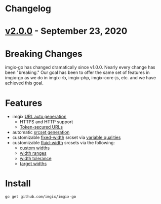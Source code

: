 # Changelog

# [v2.0.0](https://github.com/imgix/imgix-go/compare/1.0.0...2.0.0) - September 23, 2020

# Breaking Changes
imgix-go has changed dramatically since v1.0.0. Nearly every change has been "breaking." Our goal has been to offer the same set of features in  imgix-go as we do in imgix-rb, imgix-php, imgix-core-js, etc. and we have achieved this goal.

# Features
* imgix [URL auto generation](https://github.com/imgix/imgix-go#usage)
  * HTTPS and HTTP support
  * [Token-secured URLs](https://docs.imgix.com/setup/securing-images#enabling-secure-urls)
* automatic [srcset generation](https://github.com/imgix/imgix-go#srcset-generation)
* customizable [fixed-width](https://github.com/imgix/imgix-go#fixed-width-images) srcset via [variable qualities](https://github.com/imgix/imgix-go#variable-quality)
* customizable [fluid-width](https://github.com/imgix/imgix-go#fluid-width-images) srcsets via the following:
  * [custom widths](https://github.com/imgix/imgix-go#custom-widths)
  * [width ranges](https://github.com/imgix/imgix-go#width-ranges)
  * [width tolerance](https://github.com/imgix/imgix-go#width-tolerance)
  * [target widths](https://github.com/imgix/imgix-go#width-tolerance)

# Install

```
go get github.com/imgix/imgix-go
```
